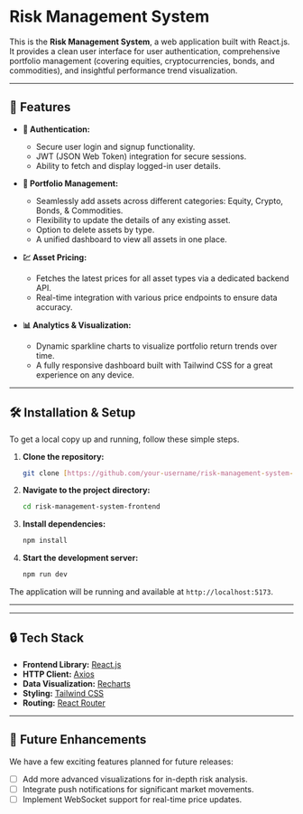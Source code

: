 # Risk Management System

This is the **Risk Management System**, a web application built with React.js. It provides a clean user interface for user authentication, comprehensive portfolio management (covering equities, cryptocurrencies, bonds, and commodities), and insightful performance trend visualization.

---

## 🚀 Features

* **🔐 Authentication:**
    * Secure user login and signup functionality.
    * JWT (JSON Web Token) integration for secure sessions.
    * Ability to fetch and display logged-in user details.

* **💼 Portfolio Management:**
    * Seamlessly add assets across different categories: Equity, Crypto, Bonds, & Commodities.
    * Flexibility to update the details of any existing asset.
    * Option to delete assets by type.
    * A unified dashboard to view all assets in one place.

* **💹 Asset Pricing:**
    * Fetches the latest prices for all asset types via a dedicated backend API.
    * Real-time integration with various price endpoints to ensure data accuracy.

* **📊 Analytics & Visualization:**
    * Dynamic sparkline charts to visualize portfolio return trends over time.
    * A fully responsive dashboard built with Tailwind CSS for a great experience on any device.

---
## 🛠️ Installation & Setup

To get a local copy up and running, follow these simple steps.

1.  **Clone the repository:**
    ```sh
    git clone [https://github.com/your-username/risk-management-system-frontend.git](https://github.com/your-username/risk-management-system-frontend.git)
    ```

2.  **Navigate to the project directory:**
    ```sh
    cd risk-management-system-frontend
    ```

3.  **Install dependencies:**
    ```sh
    npm install
    ```

4.  **Start the development server:**
    ```sh
    npm run dev
    ```

The application will be running and available at `http://localhost:5173`.

---

---

## 🔒 Tech Stack

* **Frontend Library:** [React.js](https://reactjs.org/)
* **HTTP Client:** [Axios](https://axios-http.com/)
* **Data Visualization:** [Recharts](https://recharts.org/)
* **Styling:** [Tailwind CSS](https://tailwindcss.com/)
* **Routing:** [React Router](https://reactrouter.com/)

---

## 📌 Future Enhancements

We have a few exciting features planned for future releases:

* [ ] Add more advanced visualizations for in-depth risk analysis.
* [ ] Integrate push notifications for significant market movements.
* [ ] Implement WebSocket support for real-time price updates.
